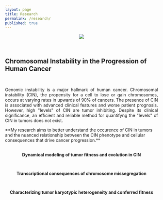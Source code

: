 ```yaml
---
layout: page
title: Research
permalink: /research/
published: true
---
```

<p style="text-align:center"><img src = "{{site.baseurl}}/nci-vol-2493-300.jpg"></p>
  <br>

## Chromosomal Instability in the Progression of Human Cancer
  <br>
  <p style="text-align:justify">
Genomic instability is a major hallmark of human cancer. Chromosomal instability (CIN), the propensity for a cell to lose or gain chromosomes, occurs at varying rates in upwards of 90% of cancers. The presence of CIN is associated with advanced clinical features and worse patient prognosis. However, high "levels" of CIN are tumor inhibiting. Despite its clinical significance, an efficient and reliable method for quantifyng the "levels" of CIN in tumors does not exist. 
<br>
  </p>
**My research aims to better understand the occurence of CIN in tumors and the nuanced relationship between the CIN phenotype and cellular consequences that drive cancer progression.**
<br><br>

<p style="text-align:center"><b>Dynamical modeling of tumor fitness and evolution in CIN</b></p>
<br>


<p style="text-align:center"><p style="text-align:center"><b>Transcriptional consequences of chromosome missegregation</b><p>
<br>

<p style="text-align:center"><b>Characterizing tumor karyotypic heterogeneity and conferred fitness</b><p>
<br>

